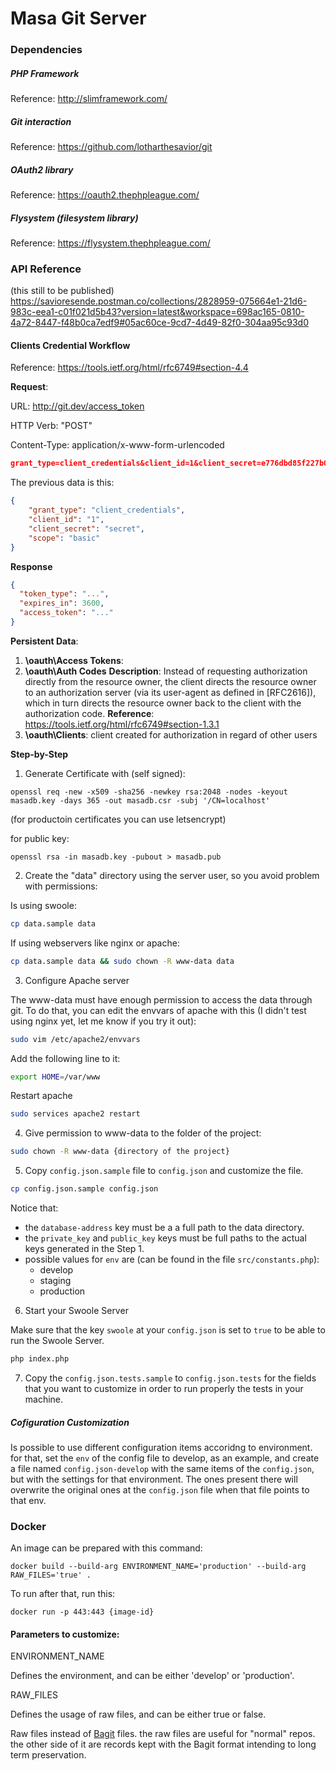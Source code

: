 # Masa Git Server

### Dependencies

##### PHP Framework

Reference: http://slimframework.com/

##### Git interaction

Reference: https://github.com/lotharthesavior/git

##### OAuth2 library

Reference: https://oauth2.thephpleague.com/

##### Flysystem (filesystem library)

Reference: https://flysystem.thephpleague.com/

### API Reference

(this still to be published)
https://savioresende.postman.co/collections/2828959-075664e1-21d6-983c-eea1-c01f021d5b43?version=latest&workspace=698ac165-0810-4a72-8447-f48b0ca7edf9#05ac60ce-9cd7-4d49-82f0-304aa95c93d0

#### Clients Credential Workflow

Reference: https://tools.ietf.org/html/rfc6749#section-4.4

**Request**:

URL: http://git.dev/access_token

HTTP Verb: "POST"

Content-Type: application/x-www-form-urlencoded
```json
grant_type=client_credentials&client_id=1&client_secret=e776dbd85f227b0f6851d10eb76cdb04903b9632&scope=basic
```
The previous data is this:
```json
{
	"grant_type": "client_credentials",
	"client_id": "1",
	"client_secret": "secret",
	"scope": "basic"
}
```

**Response**
```json
{
  "token_type": "...",
  "expires_in": 3600,
  "access_token": "..."
}
```
**Persistent Data**:
1. **\oauth\Access Tokens**: 
2. **\oauth\Auth Codes**
**Description**: Instead of requesting authorization directly from the resource owner, the client directs the resource owner to an authorization server (via its user-agent as defined in [RFC2616]), which in turn directs the resource owner back to the client with the authorization code.
**Reference**: https://tools.ietf.org/html/rfc6749#section-1.3.1 
3. **\oauth\Clients**: client created for authorization in regard of other users
 
**Step-by-Step**

1. Generate Certificate with (self signed):

```shell
openssl req -new -x509 -sha256 -newkey rsa:2048 -nodes -keyout masadb.key -days 365 -out masadb.csr -subj '/CN=localhost'
```

(for productoin certificates you can use letsencrypt)

for public key:

```shell
openssl rsa -in masadb.key -pubout > masadb.pub
```

2. Create the "data" directory using the server user, so you avoid problem with permissions:

Is using swoole:

```sh
cp data.sample data
```

If using webservers like nginx or apache:

```sh
cp data.sample data && sudo chown -R www-data data
```

3. Configure Apache server

The www-data must have enough permission to access the data through git.
To do that, you can edit the envvars of apache with this (I didn't test 
using nginx yet, let me know if you try it out):

```sh
sudo vim /etc/apache2/envvars
```

Add the following line to it:
```sh
export HOME=/var/www
```

Restart apache
```sh
sudo services apache2 restart
```

4. Give permission to www-data to the folder of the project:

```sh
sudo chown -R www-data {directory of the project}
```

5. Copy `config.json.sample` file to `config.json` and customize the file.

```sh
cp config.json.sample config.json
```

Notice that:

- the `database-address` key must be a a full path to the data directory.
- the `private_key` and `public_key` keys must be full paths to the actual keys generated in the Step 1.
- possible values for `env` are (can be found in the file `src/constants.php`):
  - develop
  - staging
  - production

6. Start your Swoole Server

Make sure that the key `swoole` at your `config.json` is set to `true` to be able to run the Swoole Server.

```sh
php index.php
```

7. Copy the `config.json.tests.sample` to `config.json.tests` for the fields that you want to customize in order to run properly the tests in your machine.

##### Cofiguration Customization

Is possible to use different configuration items accoridng to environment. for that, set the `env` of the config file to develop, as an example, and create a file named `config.json-develop` with the same items of the `config.json`, but with the settings for that environment. The ones present there will overwrite the original ones at the `config.json` file when that file points to that env.

### Docker

An image can be prepared with this command:

```shell
docker build --build-arg ENVIRONMENT_NAME='production' --build-arg RAW_FILES='true' .
```

To run after that, run this:

```shell
docker run -p 443:443 {image-id}
```

#### Parameters to customize:

ENVIRONMENT_NAME

Defines the environment, and can be either 'develop' or 'production'.

RAW_FILES

Defines the usage of raw files, and can be either true or false.

Raw files instead of [Bagit](http://www.digitalpreservation.gov/multimedia/videos/bagit0609.html) files. the raw files are useful for "normal" repos. the other side of it are records kept with the Bagit format intending to long term preservation.


